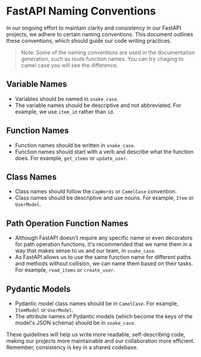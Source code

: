 # FastAPI Naming Conventions

In our ongoing effort to maintain clarity and consistency in our FastAPI projects, we adhere to certain naming conventions. This document outlines these conventions, which should guide our code writing practices.

> Note: Some of the naming conventions are used in the documentation generation, such as route function names. You can try chaging to camel case you will see the difference.

## Variable Names

-   Variables should be named in `snake_case`.
-   The variable names should be descriptive and not abbreviated. For example, we use `item_id` rather than `id`.

## Function Names

-   Function names should be written in `snake_case`.
-   Function names should start with a verb and describe what the function does. For example, `get_items` or `update_user`.

## Class Names

-   Class names should follow the `CapWords` or `CamelCase` convention.
-   Class names should be descriptive and use nouns. For example, `Item` or `UserModel`.

## Path Operation Function Names

-   Although FastAPI doesn't require any specific name or even decorators for path operation functions, it's recommended that we name them in a way that makes sense to us and our team, in `snake_case`.
-   As FastAPI allows us to use the same function name for different paths and methods without collision, we can name them based on their tasks. For example, `read_items` or `create_user`.

## Pydantic Models

-   Pydantic model class names should be in `CamelCase`. For example, `ItemModel` or `UserModel`.
-   The attribute names of Pydantic models (which become the keys of the model's JSON schema) should be in `snake_case`.

These guidelines will help us write more readable, self-describing code, making our projects more maintainable and our collaboration more efficient. Remember, consistency is key in a shared codebase.
